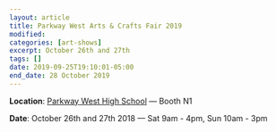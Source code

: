 ```yaml
---
layout: article
title: Parkway West Arts & Crafts Fair 2019
modified:
categories: [art-shows]
excerpt: October 26th and 27th
tags: []
date: 2019-09-25T19:10:01-05:00
end_date: 28 October 2019
---
```


**Location**: [Parkway West High School](https://goo.gl/maps/84JTmiDgc4N2) — Booth N1

**Date**: October 26th and 27th 2018 — Sat 9am - 4pm, Sun 10am - 3pm
